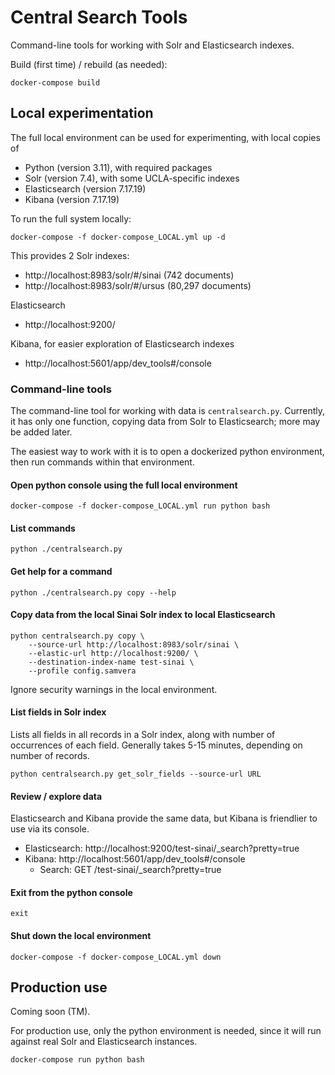 # Central Search Tools

Command-line tools for working with Solr and Elasticsearch indexes.

Build (first time) / rebuild (as needed):

`docker-compose build`

## Local experimentation

The full local environment can be used for experimenting, with local copies of
* Python (version 3.11), with required packages
* Solr (version 7.4), with some UCLA-specific indexes
* Elasticsearch (version 7.17.19)
* Kibana (version 7.17.19)

To run the full system locally:

`docker-compose -f docker-compose_LOCAL.yml up -d`

This provides 2 Solr indexes:
* http://localhost:8983/solr/#/sinai (742 documents)
* http://localhost:8983/solr/#/ursus (80,297 documents)

Elasticsearch
* http://localhost:9200/

Kibana, for easier exploration of Elasticsearch indexes
* http://localhost:5601/app/dev_tools#/console

### Command-line tools

The command-line tool for working with data is `centralsearch.py`.  Currently, it has only
one function, copying data from Solr to Elasticsearch; more may be added later.

The easiest way to work with it is to open a dockerized python environment,
then run commands within that environment.

#### Open python console using the full local environment

`docker-compose -f docker-compose_LOCAL.yml run python bash`

#### List commands

`python ./centralsearch.py`

#### Get help for a command

`python ./centralsearch.py copy --help`

#### Copy data from the local Sinai Solr index to local Elasticsearch
```
python centralsearch.py copy \
    --source-url http://localhost:8983/solr/sinai \
    --elastic-url http://localhost:9200/ \
    --destination-index-name test-sinai \
    --profile config.samvera
```

Ignore security warnings in the local environment.

#### List fields in Solr index
Lists all fields in all records in a Solr index, along with number of occurrences of each field.
Generally takes 5-15 minutes, depending on number of records.
```
python centralsearch.py get_solr_fields --source-url URL
```

#### Review / explore data

Elasticsearch and Kibana provide the same data, but Kibana is friendlier to use via its console.

* Elasticsearch: http://localhost:9200/test-sinai/_search?pretty=true
* Kibana: http://localhost:5601/app/dev_tools#/console
  * Search: GET /test-sinai/_search?pretty=true

#### Exit from the python console

`exit`

#### Shut down the local environment

`docker-compose -f docker-compose_LOCAL.yml down`

## Production use

Coming soon (TM).

For production use, only the python environment is needed, since it will run against real Solr and Elasticsearch instances.

`docker-compose run python bash`
